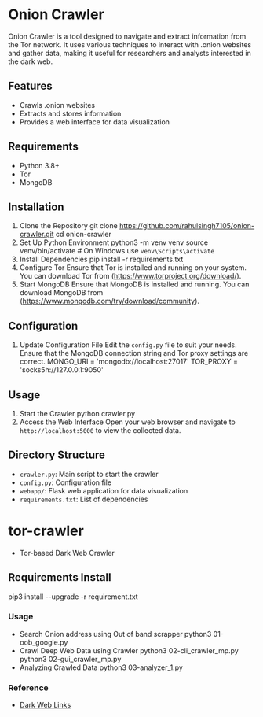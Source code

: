 # Onion Crawler

Onion Crawler is a tool designed to navigate and extract information from the Tor network. It uses
various techniques to interact with .onion websites and gather data, making it useful for researchers
and analysts interested in the dark web.

## Features

- Crawls .onion websites
- Extracts and stores information
- Provides a web interface for data visualization

## Requirements

- Python 3.8+
- Tor
- MongoDB

## Installation

1. Clone the Repository
 git clone https://github.com/rahulsingh7105/onion-crawler.git
 cd onion-crawler
2. Set Up Python Environment
 python3 -m venv venv
 source venv/bin/activate # On Windows use `venv\Scripts\activate`
3. Install Dependencies
 pip install -r requirements.txt
4. Configure Tor
 Ensure that Tor is installed and running on your system. You can download Tor from
(https://www.torproject.org/download/).
5. Start MongoDB
 Ensure that MongoDB is installed and running. You can download MongoDB from
(https://www.mongodb.com/try/download/community).

## Configuration

1. Update Configuration File
 Edit the `config.py` file to suit your needs. Ensure that the MongoDB connection string and Tor
proxy settings are correct.
 MONGO_URI = 'mongodb://localhost:27017'
 TOR_PROXY = 'socks5h://127.0.0.1:9050'

## Usage

1. Start the Crawler
 python crawler.py
2. Access the Web Interface
 Open your web browser and navigate to `http://localhost:5000` to view the collected data.

## Directory Structure

- `crawler.py`: Main script to start the crawler
- `config.py`: Configuration file
- `webapp/`: Flask web application for data visualization
- `requirements.txt`: List of dependencies

# tor-crawler

- Tor-based Dark Web Crawler

## Requirements Install

pip3 install --upgrade -r requirement.txt

### Usage

- Search Onion address using Out of band scrapper
 python3 01-oob_google.py
- Crawl Deep Web Data using Crawler
 python3 02-cli_crawler_mp.py
 python3 02-gui_crawler_mp.py
- Analyzing Crawled Data
 python3 03-analyzer_1.py

### Reference

- [Dark Web Links](https://www.thedarkweblinks.com/)